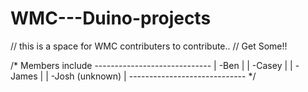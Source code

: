# WMC---Duino-projects

// this is a space for WMC contributers to contribute..
// Get Some!!

/* Members include
    -----------------------------
    | -Ben                      |
    | -Casey                    |
    | -James                    |
    | -Josh (unknown)           |
    -----------------------------
*/
